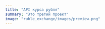 ```yaml
---
title: "API курса рубля"
summary: "Это третий проект"
image: "ruble_exchange/images/preview.png"
---
```

